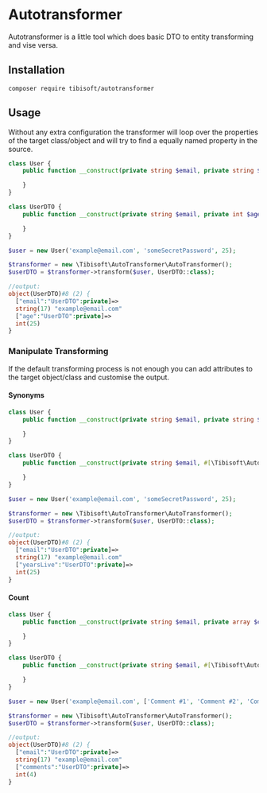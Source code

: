 # Autotransformer

Autotransformer is a little tool which does basic DTO to entity transforming and vise versa. 

## Installation 
```
composer require tibisoft/autotransformer
```

## Usage

Without any extra configuration the transformer will loop over the properties of the target class/object and will try to find a equally named property in the source.

```php
class User {
    public function __construct(private string $email, private string $plainPassword, private int $age) {

    }
}

class UserDTO {
    public function __construct(private string $email, private int $age) {

    }
}

$user = new User('example@email.com', 'someSecretPassword', 25);

$transformer = new \Tibisoft\AutoTransformer\AutoTransformer();
$userDTO = $transformer->transform($user, UserDTO::class);

//output:
object(UserDTO)#8 (2) {
  ["email":"UserDTO":private]=>
  string(17) "example@email.com"
  ["age":"UserDTO":private]=>
  int(25)
}
```

### Manipulate Transforming

If the default transforming process is not enough you can add attributes to the target object/class and customise the output.

#### Synonyms

```php
class User {
    public function __construct(private string $email, private string $plainPassword, private int $age) {

    }
}

class UserDTO {
    public function __construct(private string $email, #[\Tibisoft\AutoTransformer\Attribute\Synonyms(['age'])] private int $yearsLive) {

    }
}

$user = new User('example@email.com', 'someSecretPassword', 25);

$transformer = new \Tibisoft\AutoTransformer\AutoTransformer();
$userDTO = $transformer->transform($user, UserDTO::class);

//output:
object(UserDTO)#8 (2) {
  ["email":"UserDTO":private]=>
  string(17) "example@email.com"
  ["yearsLive":"UserDTO":private]=>
  int(25)
}
```

#### Count
```php
class User {
    public function __construct(private string $email, private array $comments) {

    }
}

class UserDTO {
    public function __construct(private string $email, #[\Tibisoft\AutoTransformer\Attribute\Count] private int $comments) {

    }
}

$user = new User('example@email.com', ['Comment #1', 'Comment #2', 'Comment #3', 'Comment #4']);

$transformer = new \Tibisoft\AutoTransformer\AutoTransformer();
$userDTO = $transformer->transform($user, UserDTO::class);

//output:
object(UserDTO)#8 (2) {
  ["email":"UserDTO":private]=>
  string(17) "example@email.com"
  ["comments":"UserDTO":private]=>
  int(4)
}
```


